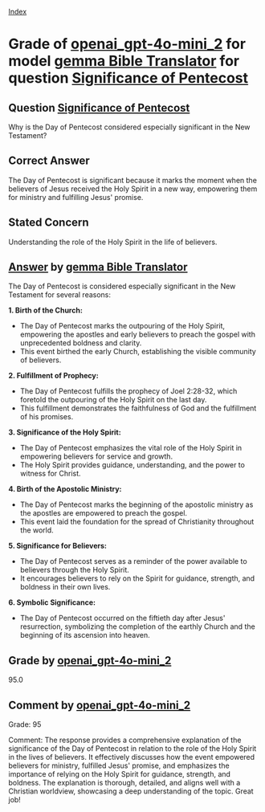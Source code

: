 
[Index](../../../../index.md)
# Grade of [openai_gpt-4o-mini_2](../../../grading_models/openai_gpt-4o-mini_2.md) for model [gemma Bible Translator](../../../answering_models/gemma_Bible_Translator.md) for question [Significance of Pentecost](../../../questions/Significance_of_Pentecost.md)

## Question [Significance of Pentecost](../../../questions/Significance_of_Pentecost.md)
Why is the Day of Pentecost considered especially significant in the New Testament?

## Correct Answer
The Day of Pentecost is significant because it marks the moment when the believers of Jesus received the Holy Spirit in a new way, empowering them for ministry and fulfilling Jesus' promise.

## Stated Concern
Understanding the role of the Holy Spirit in the life of believers.

## [Answer](../Significance_of_Pentecost.md) by [gemma Bible Translator](../../../answering_models/gemma_Bible_Translator.md)
The Day of Pentecost is considered especially significant in the New Testament for several reasons:

**1. Birth of the Church:**

* The Day of Pentecost marks the outpouring of the Holy Spirit, empowering the apostles and early believers to preach the gospel with unprecedented boldness and clarity. 
* This event birthed the early Church, establishing the visible community of believers.

**2. Fulfillment of Prophecy:**

* The Day of Pentecost fulfills the prophecy of Joel 2:28-32, which foretold the outpouring of the Holy Spirit on the last day. 
* This fulfillment demonstrates the faithfulness of God and the fulfillment of his promises.

**3. Significance of the Holy Spirit:**

* The Day of Pentecost emphasizes the vital role of the Holy Spirit in empowering believers for service and growth. 
* The Holy Spirit provides guidance, understanding, and the power to witness for Christ.

**4. Birth of the Apostolic Ministry:**

* The Day of Pentecost marks the beginning of the apostolic ministry as the apostles are empowered to preach the gospel. 
* This event laid the foundation for the spread of Christianity throughout the world.

**5. Significance for Believers:**

* The Day of Pentecost serves as a reminder of the power available to believers through the Holy Spirit. 
* It encourages believers to rely on the Spirit for guidance, strength, and boldness in their own lives.

**6. Symbolic Significance:**

* The Day of Pentecost occurred on the fiftieth day after Jesus' resurrection, symbolizing the completion of the earthly Church and the beginning of its ascension into heaven.

## Grade by [openai_gpt-4o-mini_2](../../../grading_models/openai_gpt-4o-mini_2.md)
95.0

## Comment by [openai_gpt-4o-mini_2](../../../grading_models/openai_gpt-4o-mini_2.md)
Grade: 95

Comment: The response provides a comprehensive explanation of the significance of the Day of Pentecost in relation to the role of the Holy Spirit in the lives of believers. It effectively discusses how the event empowered believers for ministry, fulfilled Jesus' promise, and emphasizes the importance of relying on the Holy Spirit for guidance, strength, and boldness. The explanation is thorough, detailed, and aligns well with a Christian worldview, showcasing a deep understanding of the topic. Great job!
